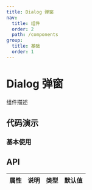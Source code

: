 ```yaml
---
title: Dialog 弹窗
nav:
  title: 组件
  order: 2
  path: /components
group:
  title: 基础
  order: 1
---
```


# Dialog 弹窗

组件描述

## 代码演示

### 基本使用

<code src="./demo/basic.tsx"></code>

## API

| 属性 | 说明 | 类型 | 默认值 |
| ---- | ---- | ---- | ------ |
